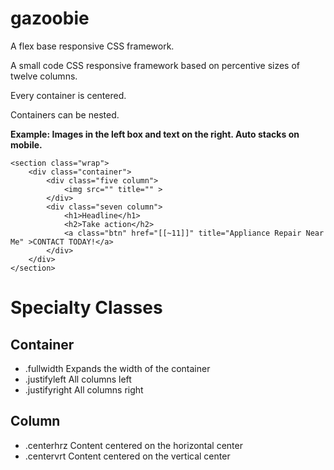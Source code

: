 # gazoobie

A flex base responsive CSS framework.

A small code CSS responsive framework based on percentive sizes of twelve columns.

Every container is centered.

Containers can be nested.

**Example: Images in the left box and text on the right. Auto stacks on mobile.**

```
<section class="wrap">
    <div class="container">
        <div class="five column">
            <img src="" title="" >
        </div>
        <div class="seven column">
            <h1>Headline</h1>
            <h2>Take action</h2>
            <a class="btn" href="[[~11]]" title="Appliance Repair Near Me" >CONTACT TODAY!</a>
        </div>
    </div>
</section>
```

# Specialty Classes


## Container

- .fullwidth Expands the width of the container
- .justifyleft All columns left
- .justifyright All columns right

## Column

- .centerhrz Content centered on the horizontal center
- .centervrt Content centered on the vertical center
